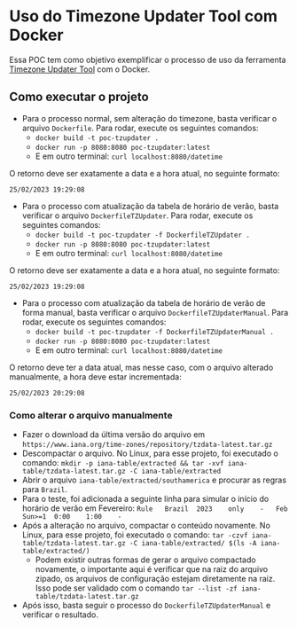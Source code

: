 # Uso do Timezone Updater Tool com Docker

Essa POC tem como objetivo exemplificar o processo de uso da ferramenta [Timezone Updater Tool](https://www.oracle.com/java/technologies/javase/tzupdater-readme.html) com o Docker.

## Como executar o projeto

- Para o processo normal, sem alteração do timezone, basta verificar o arquivo `Dockerfile`. Para rodar, execute os seguintes comandos:
  - `docker build -t poc-tzupdater .`
  - `docker run -p 8080:8080 poc-tzupdater:latest`
  - E em outro terminal: `curl localhost:8080/datetime`

O retorno deve ser exatamente a data e a hora atual, no seguinte formato:

```shell
25/02/2023 19:29:08
```

- Para o processo com atualização da tabela de horário de verão, basta verificar o arquivo `DockerfileTZUpdater`. Para rodar, execute os seguintes comandos:
  - `docker build -t poc-tzupdater -f DockerfileTZUpdater .`
  - `docker run -p 8080:8080 poc-tzupdater:latest`
  - E em outro terminal: `curl localhost:8080/datetime`

O retorno deve ser exatamente a data e a hora atual, no seguinte formato:

```shell
25/02/2023 19:29:08
```

- Para o processo com atualização da tabela de horário de verão de forma manual, basta verificar o arquivo `DockerfileTZUpdaterManual`. Para rodar, execute os seguintes comandos:
  - `docker build -t poc-tzupdater -f DockerfileTZUpdaterManual .`
  - `docker run -p 8080:8080 poc-tzupdater:latest`
  - E em outro terminal: `curl localhost:8080/datetime`

O retorno deve ter a data atual, mas nesse caso, com o arquivo alterado manualmente, a hora deve estar incrementada:

```shell
25/02/2023 20:29:08
```

### Como alterar o arquivo manualmente

- Fazer o download da última versão do arquivo em `https://www.iana.org/time-zones/repository/tzdata-latest.tar.gz`
- Descompactar o arquivo. No Linux, para esse projeto, foi executado o comando: `mkdir -p iana-table/extracted && tar -xvf iana-table/tzdata-latest.tar.gz -C iana-table/extracted`
- Abrir o arquivo `iana-table/extracted/southamerica` e procurar as regras para `Brazil`.
- Para o teste, foi adicionada a seguinte linha para simular o início do horário de verão em Fevereiro: `Rule	Brazil	2023	only	-	Feb	Sun>=1	0:00	1:00	-`
- Após a alteração no arquivo, compactar o conteúdo novamente. No Linux, para esse projeto, foi executado o comando: `tar -czvf iana-table/tzdata-latest.tar.gz -C iana-table/extracted/ $(ls -A iana-table/extracted/)`
  - Podem existir outras formas de gerar o arquivo compactado novamente, o importante aqui é verificar que na raiz do arquivo zipado, os arquivos de configuração estejam diretamente na raiz. Isso pode ser validado com o comando `tar --list -zf iana-table/tzdata-latest.tar.gz`
- Após isso, basta seguir o processo do `DockerfileTZUpdaterManual` e verificar o resultado.
